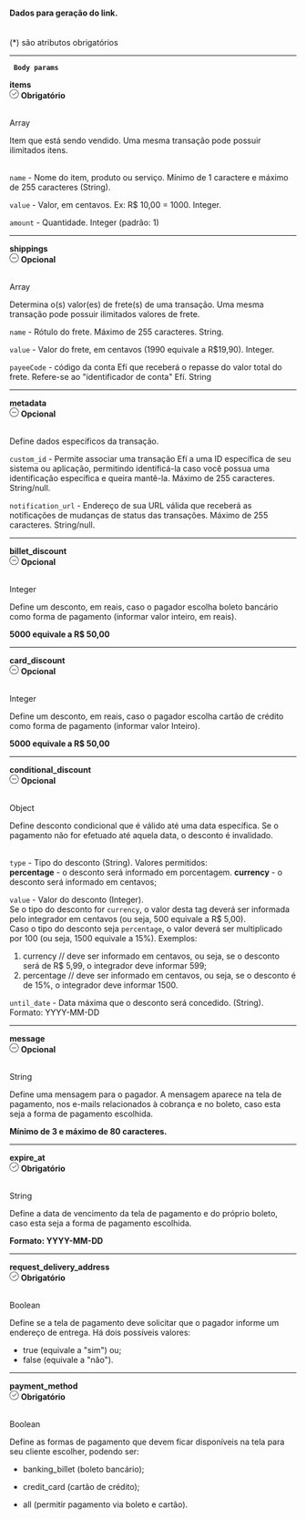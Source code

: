 <div>
    <div className="espaco-1">
  

   #### Dados para geração do link.
  <br/>                                        
<div className="subtitulo">
    (*) são atributos obrigatórios
    </div>
    </div>

  ****

   <div>  
   <p><code><strong> Body params </code></strong></p>
              <div className="left">
               <b>items</b>   
              </div>
               <div className="right">
                <div className="obrigatorio">
                  <svg id="check-circle" xmlns="http://www.w3.org/2000/svg" width="16" height="16" viewBox="0 0 16 16">
      <path id="Caminho_19146" data-name="Caminho 19146" d="M127.946,200a8,8,0,1,0,8,8A7.936,7.936,0,0,0,127.946,200Zm0,15.2a7.2,7.2,0,0,1-5.09-12.29,7.131,7.131,0,0,1,5.09-2.11,7.2,7.2,0,0,1,0,14.4Z" transform="translate(-119.946 -200)" fill="#2f2f2f"/>
      <path id="Caminho_19147" data-name="Caminho 19147" d="M127.964,211.4l-2.4-2.4a.4.4,0,0,1,.564-.565l2.115,2.115,4.234-4.234a.4.4,0,1,1,.569.57l-4.518,4.514a.393.393,0,0,1-.564,0Z" transform="translate(-121.046 -201.241)" fill="#2f2f2f"/>
</svg> 
                   <b>Obrigatório</b>      
                </div>
              </div>
      </div>                                      
    
  <br/>                                        
<div className="subtitulo"> 
    
  Array
  </div>
  Item que está sendo vendido. Uma mesma transação pode possuir ilimitados itens.<br/><br/>

  ``name`` - Nome do item, produto ou serviço. Mínimo de 1 caractere e máximo de 255 caracteres (String).

  ``value`` - Valor, em centavos. Ex: R$ 10,00 = 1000. Integer.

  ``amount`` - Quantidade. Integer (padrão: 1)

    
  ****
    
   <div>  
              <div className="left">
               <b>shippings</b>   
              </div>
               <div className="right">
                <div className="opcional">
                    <svg id="minus-circle" xmlns="http://www.w3.org/2000/svg" width="16" height="16" viewBox="0 0 16 16">
          <path id="Caminho_19359" data-name="Caminho 19359" d="M728,200a8,8,0,1,0,8,8A8.009,8.009,0,0,0,728,200Zm0,15.2a7.2,7.2,0,1,1,7.2-7.2A7.208,7.208,0,0,1,728,215.2Z" transform="translate(-720 -200)" fill="#2f2f2f"/>
          <path id="Caminho_19360" data-name="Caminho 19360" d="M732.541,209.5H725.5a.4.4,0,1,0,0,.8h7.043a.4.4,0,0,0,0-.8Z" transform="translate(-721.02 -201.9)" fill="#2f2f2f"/>
</svg> 
                      <b>Opcional</b>   
                    </div>
                  </div>
          </div>                                       
    
    
  <br/>                                        
<div className="subtitulo"> 

   Array
    </div>
  Determina o(s) valor(es) de frete(s) de uma transação. Uma mesma transação pode possuir ilimitados valores de frete.<br/>

  ``name`` - Rótulo do frete. Máximo de 255 caracteres. String.

  ``value`` - Valor do frete, em centavos (1990 equivale a R$19,90). Integer.

  ``payeeCode`` - código da conta Efí que receberá o repasse do valor total do frete. Refere-se ao "identificador de conta" Efí. String

  ****
   <div>  
               <div className="left">
               <b>metadata</b>   
              </div>
               <div className="right">
               <div className="opcional">
                <svg id="minus-circle" xmlns="http://www.w3.org/2000/svg" width="16" height="16" viewBox="0 0 16 16">
      <path id="Caminho_19359" data-name="Caminho 19359" d="M728,200a8,8,0,1,0,8,8A8.009,8.009,0,0,0,728,200Zm0,15.2a7.2,7.2,0,1,1,7.2-7.2A7.208,7.208,0,0,1,728,215.2Z" transform="translate(-720 -200)" fill="#2f2f2f"/>
      <path id="Caminho_19360" data-name="Caminho 19360" d="M732.541,209.5H725.5a.4.4,0,1,0,0,.8h7.043a.4.4,0,0,0,0-.8Z" transform="translate(-721.02 -201.9)" fill="#2f2f2f"/>
</svg> 
                  <b>Opcional</b>   
                </div>
              </div>
      </div>                                               
    
  <br/>                                        
<div className="subtitulo">

  Define dados específicos da transação.</div>

  ``custom_id`` - Permite associar uma transação Efí a uma ID específica de 
     seu sistema ou aplicação, permitindo identificá-la caso você possua uma
     identificação específica e queira mantê-la. Máximo de 255 caracteres. String/null.

  ``notification_url`` -  Endereço de sua URL válida que receberá as notificações de 
    mudanças de status das transações.  Máximo de 255 caracteres. String/null.

  ****
   <div>  
               <div className="left">
               <b>billet_discount</b>   
              </div>
               <div className="right">
               <div className="opcional">
                <svg id="minus-circle" xmlns="http://www.w3.org/2000/svg" width="16" height="16" viewBox="0 0 16 16">
      <path id="Caminho_19359" data-name="Caminho 19359" d="M728,200a8,8,0,1,0,8,8A8.009,8.009,0,0,0,728,200Zm0,15.2a7.2,7.2,0,1,1,7.2-7.2A7.208,7.208,0,0,1,728,215.2Z" transform="translate(-720 -200)" fill="#2f2f2f"/>
      <path id="Caminho_19360" data-name="Caminho 19360" d="M732.541,209.5H725.5a.4.4,0,1,0,0,.8h7.043a.4.4,0,0,0,0-.8Z" transform="translate(-721.02 -201.9)" fill="#2f2f2f"/>
</svg> 
                <b>Opcional</b>
                </div>            
                </div>
              </div>
      </div>                                              
    
  <br/>                                        
<div className="subtitulo"> 
    
  Integer
  </div> 
 	Define um desconto, em reais, caso o pagador escolha boleto bancário como forma de pagamento (informar valor inteiro, em reais).

 <b>5000 equivale a R$ 50,00</b>

 ****

   <div>  
               <div className="left">
               <b>card_discount</b>   
              </div>
               <div className="right">
               <div className="opcional">
                <svg id="minus-circle" xmlns="http://www.w3.org/2000/svg" width="16" height="16" viewBox="0 0 16 16">
      <path id="Caminho_19359" data-name="Caminho 19359" d="M728,200a8,8,0,1,0,8,8A8.009,8.009,0,0,0,728,200Zm0,15.2a7.2,7.2,0,1,1,7.2-7.2A7.208,7.208,0,0,1,728,215.2Z" transform="translate(-720 -200)" fill="#2f2f2f"/>
      <path id="Caminho_19360" data-name="Caminho 19360" d="M732.541,209.5H725.5a.4.4,0,1,0,0,.8h7.043a.4.4,0,0,0,0-.8Z" transform="translate(-721.02 -201.9)" fill="#2f2f2f"/>
</svg> 
                <b>Opcional</b>
                </div>            
                </div>
              </div>
      </div>                                              
    
  <br/>                                        
<div className="subtitulo"> 
    
  Integer
  </div> 
Define um desconto, em reais, caso o pagador escolha cartão de crédito como forma de pagamento (informar valor Inteiro).

 <b>5000 equivale a R$ 50,00</b>

   ****
   <div>  
               <div className="left">
               <b>conditional_discount</b>   
              </div>
               <div className="right">
               <div className="opcional">
                <svg id="minus-circle" xmlns="http://www.w3.org/2000/svg" width="16" height="16" viewBox="0 0 16 16">
      <path id="Caminho_19359" data-name="Caminho 19359" d="M728,200a8,8,0,1,0,8,8A8.009,8.009,0,0,0,728,200Zm0,15.2a7.2,7.2,0,1,1,7.2-7.2A7.208,7.208,0,0,1,728,215.2Z" transform="translate(-720 -200)" fill="#2f2f2f"/>
      <path id="Caminho_19360" data-name="Caminho 19360" d="M732.541,209.5H725.5a.4.4,0,1,0,0,.8h7.043a.4.4,0,0,0,0-.8Z" transform="translate(-721.02 -201.9)" fill="#2f2f2f"/>
</svg> 
                <b>Opcional</b>
                </div>            
                </div>
              </div>
      </div>                                              
    
  <br/>                                        
<div className="subtitulo"> 
    
  Object
  </div> 
Define desconto condicional que é válido até uma data específica. Se o pagamento não for efetuado até aquela data, o desconto é invalidado.
<br/>
<br/>

``type`` - Tipo do desconto (String). Valores permitidos:<br/>
<b>percentage</b> - o desconto será informado em porcentagem.
<b>currency</b> - o desconto será informado em centavos;

``value`` - Valor do desconto (Integer). <br/>
Se o tipo do desconto for <code>currency</code>, o valor desta tag deverá ser informada pelo integrador em centavos (ou seja, 500 equivale a R$ 5,00). <br/>
Caso o tipo do desconto seja <code>percentage</code>, o valor deverá ser multiplicado por 100 (ou seja, 1500 equivale a 15%). Exemplos:
1) currency // deve ser informado em centavos, ou seja, se o desconto será de R$ 5,99, o integrador deve informar 599;
2) percentage // deve ser informado em centavos, ou seja, se o desconto é de 15%, o integrador deve informar 1500.

``until_date`` - Data máxima que o desconto será concedido. (String). Formato: YYYY-MM-DD

 ****

   <div>  
               <div className="left">
               <b>message</b>   
              </div>
               <div className="right">
               <div className="opcional">
                <svg id="minus-circle" xmlns="http://www.w3.org/2000/svg" width="16" height="16" viewBox="0 0 16 16">
      <path id="Caminho_19359" data-name="Caminho 19359" d="M728,200a8,8,0,1,0,8,8A8.009,8.009,0,0,0,728,200Zm0,15.2a7.2,7.2,0,1,1,7.2-7.2A7.208,7.208,0,0,1,728,215.2Z" transform="translate(-720 -200)" fill="#2f2f2f"/>
      <path id="Caminho_19360" data-name="Caminho 19360" d="M732.541,209.5H725.5a.4.4,0,1,0,0,.8h7.043a.4.4,0,0,0,0-.8Z" transform="translate(-721.02 -201.9)" fill="#2f2f2f"/>
</svg> 
                <b>Opcional</b>
                </div>            
                </div>
              </div>
      </div>                                              
    
  <br/>                                        
<div className="subtitulo"> 
    
 String
  </div> 
Define uma mensagem para o pagador. A mensagem aparece na tela de pagamento, nos e-mails relacionados à cobrança e no boleto, caso esta seja a forma de pagamento escolhida.

 <b>Mínimo de 3 e máximo de 80 caracteres.</b>

   ****

   <div>  
              <div className="left">
               <b>expire_at</b>   
              </div>
               <div className="right">
                <div className="obrigatorio">
                  <svg id="check-circle" xmlns="http://www.w3.org/2000/svg" width="16" height="16" viewBox="0 0 16 16">
      <path id="Caminho_19146" data-name="Caminho 19146" d="M127.946,200a8,8,0,1,0,8,8A7.936,7.936,0,0,0,127.946,200Zm0,15.2a7.2,7.2,0,0,1-5.09-12.29,7.131,7.131,0,0,1,5.09-2.11,7.2,7.2,0,0,1,0,14.4Z" transform="translate(-119.946 -200)" fill="#2f2f2f"/>
      <path id="Caminho_19147" data-name="Caminho 19147" d="M127.964,211.4l-2.4-2.4a.4.4,0,0,1,.564-.565l2.115,2.115,4.234-4.234a.4.4,0,1,1,.569.57l-4.518,4.514a.393.393,0,0,1-.564,0Z" transform="translate(-121.046 -201.241)" fill="#2f2f2f"/>
</svg> 
                   <b>Obrigatório</b>      
                </div>
              </div>
      </div>                                      
    
  <br/>                                        
<div className="subtitulo"> 
    
String
  </div>
Define a data de vencimento da tela de pagamento e do próprio boleto, caso esta seja a forma de pagamento escolhida.

 <b>Formato: YYYY-MM-DD</b>


  ****

   <div>  
              <div className="left">
               <b>request_delivery_address</b>   
              </div>
               <div className="right">
                <div className="obrigatorio">
                  <svg id="check-circle" xmlns="http://www.w3.org/2000/svg" width="16" height="16" viewBox="0 0 16 16">
      <path id="Caminho_19146" data-name="Caminho 19146" d="M127.946,200a8,8,0,1,0,8,8A7.936,7.936,0,0,0,127.946,200Zm0,15.2a7.2,7.2,0,0,1-5.09-12.29,7.131,7.131,0,0,1,5.09-2.11,7.2,7.2,0,0,1,0,14.4Z" transform="translate(-119.946 -200)" fill="#2f2f2f"/>
      <path id="Caminho_19147" data-name="Caminho 19147" d="M127.964,211.4l-2.4-2.4a.4.4,0,0,1,.564-.565l2.115,2.115,4.234-4.234a.4.4,0,1,1,.569.57l-4.518,4.514a.393.393,0,0,1-.564,0Z" transform="translate(-121.046 -201.241)" fill="#2f2f2f"/>
</svg> 
                   <b>Obrigatório</b>      
                </div>
              </div>
      </div>                                      
    
  <br/>                                        
<div className="subtitulo"> 
    
  Boolean
  </div>
 Define se a tela de pagamento deve solicitar que o pagador informe um endereço de entrega. Há dois possíveis valores: <br/>

- true (equivale a "sim") ou; <br/>
- false (equivale a "não").

****

 <div>  
              <div className="left">
               <b>payment_method</b>   
              </div>
               <div className="right">
                <div className="obrigatorio">
                  <svg id="check-circle" xmlns="http://www.w3.org/2000/svg" width="16" height="16" viewBox="0 0 16 16">
      <path id="Caminho_19146" data-name="Caminho 19146" d="M127.946,200a8,8,0,1,0,8,8A7.936,7.936,0,0,0,127.946,200Zm0,15.2a7.2,7.2,0,0,1-5.09-12.29,7.131,7.131,0,0,1,5.09-2.11,7.2,7.2,0,0,1,0,14.4Z" transform="translate(-119.946 -200)" fill="#2f2f2f"/>
      <path id="Caminho_19147" data-name="Caminho 19147" d="M127.964,211.4l-2.4-2.4a.4.4,0,0,1,.564-.565l2.115,2.115,4.234-4.234a.4.4,0,1,1,.569.57l-4.518,4.514a.393.393,0,0,1-.564,0Z" transform="translate(-121.046 -201.241)" fill="#2f2f2f"/>
</svg> 
                   <b>Obrigatório</b>      
                </div>
              </div>
      </div>                                      
    
  <br/>                                        
<div className="subtitulo"> 
    
  Boolean
  </div>
 Define as formas de pagamento que devem ficar disponíveis na tela para seu cliente escolher, podendo ser: <br/>

- banking_billet (boleto bancário); <br/>
- credit_card (cartão de crédito); <br/>
- all (permitir pagamento via boleto e cartão).

  </div>
     
    
    